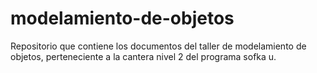 # modelamiento-de-objetos
Repositorio que contiene los documentos del taller de modelamiento de objetos, perteneciente a la cantera nivel 2 del programa sofka u.
